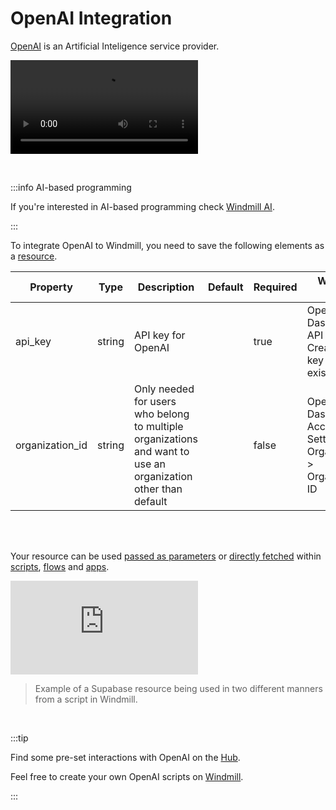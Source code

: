 # OpenAI Integration

[OpenAI](https://openai.com/) is an Artificial Inteligence service provider.

<video
    className="border-2 rounded-xl object-cover w-full h-full dark:border-gray-800"
    autoPlay
    loop
    controls
    id="main-video"
    src="/videos/adding_openai_resource.mp4"
/>

<br/>

:::info AI-based programming

If you're interested in AI-based programming check [Windmill AI](../code_editor/ai_generation.mdx).

:::

To integrate OpenAI to Windmill, you need to save the following elements as a [resource](../core_concepts/3_resources_and_types/index.mdx).

| Property        | Type   | Description                                                                                                   | Default | Required | Where to Find                                                         |
| --------------- | ------ | ------------------------------------------------------------------------------------------------------------- | ------- | -------- | --------------------------------------------------------------------- |
| api_key         | string | API key for OpenAI                                                                                            |         | true     | OpenAI Dashboard > API Keys > Create new key or view existing keys    |
| organization_id | string | Only needed for users who belong to multiple organizations and want to use an organization other than default |         | false    | OpenAI Dashboard > Account Settings > Organizations > Organization ID |

<br/><br/>

Your resource can be used [passed as parameters](../core_concepts/3_resources_and_types/index.mdx#passing-resources-as-parameters-to-scripts-preferred) or [directly fetched](../core_concepts/3_resources_and_types/index.mdx#fetching-them-from-within-a-script-by-using-the-wmill-client-in-the-respective-language) within [scripts](../script_editor/index.mdx), [flows](../flows/1_flow_editor.mdx) and [apps](../apps/0_app_editor/index.mdx).

<iframe
	style={{ aspectRatio: '16/9' }}
	src="https://www.youtube.com/embed/ggJQtzvqaqA"
	title="YouTube video player"
	frameBorder="0"
	allow="accelerometer; autoplay; clipboard-write; encrypted-media; gyroscope; picture-in-picture; web-share"
	allowFullScreen
	className="border-2 rounded-lg object-cover w-full dark:border-gray-800"
></iframe>

<br/>

> Example of a Supabase resource being used in two different manners from a script in Windmill.
<br/>

:::tip

Find some pre-set interactions with OpenAI on the [Hub](https://hub.windmill.dev/integrations/openai).

Feel free to create your own OpenAI scripts on [Windmill](../getting_started/00_how_to_use_windmill/index.mdx).

:::
